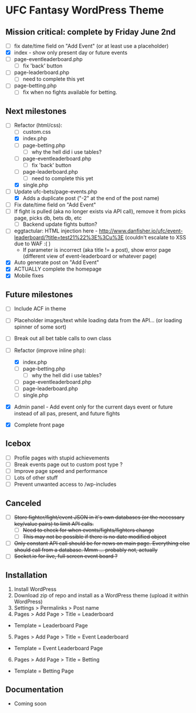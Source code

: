 # UFC Fantasy WordPress Theme

## Mission critical: complete by **Friday June 2nd**

- [ ] fix date/time field on "Add Event" (or at least use a placeholder)
- [x] index - show only present day or future events
- [ ] page-eventleaderboard.php
  - [ ] fix 'back' button
- [ ] page-leaderboard.php
  - [ ] need to complete this yet
- [ ] page-betting.php
  - [ ] fix when no fights available for betting.

## Next milestones

- [ ] Refactor (html/css):
  - [ ] custom.css
  - [x] index.php
  - [ ] page-betting.php
    - [ ] why the hell did i use tables?
  - [ ] page-eventleaderboard.php
    - [ ] fix 'back' button
  - [ ] page-leaderboard.php
    - [ ] need to complete this yet
  - [x] single.php
- [ ] Update ufc-bets/page-events.php
  - [x] Adds a duplicate post ("-2" at the end of the post name)
- [ ] Fix date/time field on "Add Event"
- [ ] If fight is pulled (aka no longer exists via API call), remove it from picks page, picks db, bets db, etc
  - [ ] Backend update fights button?
- [ ] eggtactular: HTML injection here - http://www.danfisher.io/ufc/event-leaderboard/?title=test21%22%3E%3Cu%3E (couldn't escalate to XSS due to WAF  :( )
  - If parameter is incorrect (aka title != a post), show error page (different view of event-leaderboard or whatever page)
- [x] Auto generate post on "Add Event"
- [x] ACTUALLY complete the homepage
- [x] Mobile fixes

## Future milestones

- [ ] Include ACF in theme
- [ ] Placeholder images/text while loading data from the API... (or loading spinner of some sort)
- [ ] Break out all bet table calls to own class
- [ ] Refactor (improve inline php):
  - [x] index.php
  - [ ] page-betting.php
    - [ ] why the hell did i use tables?
  - [ ] page-eventleaderboard.php
  - [ ] page-leaderboard.php
  - [ ] single.php
- [x] Admin panel - Add event only for the current days event or future instead of all pas, present, and future fights
- [x] Complete front page


## Icebox

- [ ] Profile pages with stupid achievements
- [ ] Break events page out to custom post type ?
- [ ] Improve page speed and performance
- [ ] Lots of other stuff
- [ ] Prevent unwanted access to /wp-includes

## Canceled

- [ ] ~~Store fighter/fight/event JSON in it's own databases (or the necessary key/value pairs) to limit API calls.~~
  - [ ] ~~Need to check for when events/fights/fighters change~~
  - [ ] ~~This may not be possible if there is no date modified object~~
- [ ] ~~Only constant API call should be for news on main page.  Everything else should call from a database. Mmm ... probably not, actually~~
- [ ] ~~Socket.io for live, full screen event board ?~~

## Installation

1. Install WordPress
2. Download zip of repo and install as a WordPress theme (upload it within WordPress)
3. Settings > Permalinks > Post name
4. Pages > Add Page > Title = Leaderboard
  - Template = Leaderboard Page
5. Pages > Add Page > Title = Event Leaderboard
  - Template = Event Leaderboard Page
6. Pages > Add Page > Title = Betting
  - Template = Betting Page

## Documentation

* Coming soon
